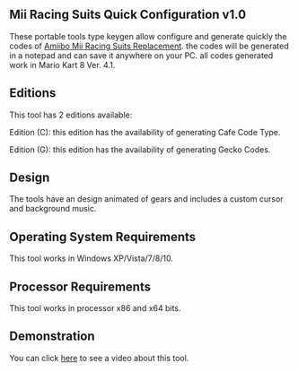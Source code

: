 ## Mii Racing Suits Quick Configuration v1.0
These portable tools type keygen allow configure and generate quickly the codes of [Amiibo Mii Racing Suits Replacement](https://pastebin.com/5Ettd6ps). the codes will be generated in a notepad and can save it anywhere on your PC. all codes generated work in Mario Kart 8 Ver. 4.1.

## Editions
This tool has 2 editions available:

Edition (C): this edition has the availability of generating Cafe Code Type.

Edition (G): this edition has the availability of generating Gecko Codes.

## Design
The tools have an design animated of gears and includes a custom cursor and background music.

## Operating System Requirements
This tool works in Windows XP/Vista/7/8/10.

## Processor Requirements
This tool works in processor x86 and x64 bits.

## Demonstration
You can click [here](https://www.youtube.com/watch?v=MEyhsQiQrJY) to see a video about this tool.
